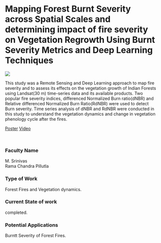 # Mapping Forest Burnt Severity across Spatial Scales and determining impact of fire severity on Vegetation Regrowth Using Burnt Severity Metrics and Deep Learning Techniques

![](https://i.imgur.com/siXlHCb.png)

This study was a Remote Sensing and Deep Learning approach to map fire severity and to assess its effects on the vegetation growth of Indian Forests using Landsat(30 m) time-series data and its available products. Two popular fire severity indices, differenced Normalized Burn ratio(dNBR) and Relative differenced Normalized Burn Ratio(RdNBR) were used to detect Burn severity. Time series analysis of dNBR and RdNBR were conducted in this study to understand the vegetation dynamics and change in vegetation phenology cycle after the fires.

[Poster](02.%20Mapping%20Forest%20Burnt%20Severity%20across%20Spatial%20Scales%20and%20determining%20impact%20of%20fire%20severity%20on%20Vegetation%20Regrowth%20Using%20Burnt%20Severity%20Metrics%20and%20Deep%20Learning%20Techniques%20-.pdf)
[Video](https://rndshowcase.iiit.ac.in/tto/TTO_website_data/Videos/249.mp4)

<br>


### Faculty Name

M. Srinivas<br>
Rama Chandra Pillutla


### Type of Work

Forest Fires and Vegetation dynamics.


### Current State of work

completed.


### Potential Applications

Burntt Severity of Forest Fires.
